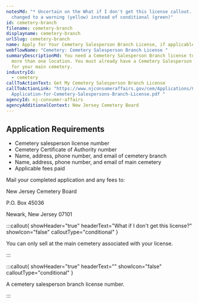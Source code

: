 ```yaml
---
notesMd: "* Uncertain on the What if I don't get this license callout. It may be
  changed to a warning (yellow) instead of conditional (green)"
id: cemetery-branch
filename: cemetery-branch
displayname: cemetery-branch
urlSlug: cemetery-branch
name: Apply for Your Cemetery Salesperson Branch License, if applicable
webflowName: "Cemetery: Cemetery Salesperson Branch License "
summaryDescriptionMd: You need a Cemetery Salesperson Branch license to sell at
  more than one location. You must already have a Cemetery Salesperson license
  for your main cemetery.
industryId:
  - cemetery
callToActionText: Get My Cemetery Salesperson Branch License
callToActionLink: "https://www.njconsumeraffairs.gov/cem/Applications/Cemetery-\
  Application-for-Cemetery-Salespersons-Branch-License.pdf "
agencyId: nj-consumer-affairs
agencyAdditionalContext: New Jersey Cemetery Board
---
```

## Application Requirements

* Cemetery salesperson license number 
* Cemetery Certificate of Authority number 
* Name, address, phone number, and email of cemetery branch
* Name, address, phone number, and email of main cemetery 
* Applicable fees paid

Mail your completed application and any fees to: 

New Jersey Cemetery Board

P.O. Box 45036

Newark, New Jersey 07101 

:::callout{ showHeader="true" headerText="What if I don't get this license?" showIcon="false" calloutType="conditional" }

You can only sell at the main cemetery associated with your license.

:::

:::callout{ showHeader="true" headerText="" showIcon="false" calloutType="conditional" }

A cemetery salesperson branch license number.

:::